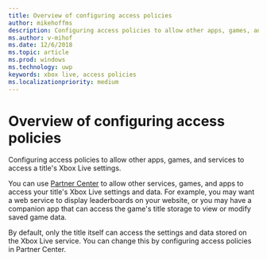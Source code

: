```yaml
---
title: Overview of configuring access policies
author: mikehoffms
description: Configuring access policies to allow other apps, games, and services to access a title's Xbox Live settings.
ms.author: v-mihof
ms.date: 12/6/2018
ms.topic: article
ms.prod: windows
ms.technology: uwp
keywords: xbox live, access policies
ms.localizationpriority: medium
---
```


# Overview of configuring access policies

Configuring access policies to allow other apps, games, and services to access a title's Xbox Live settings.

You can use [Partner Center](https://partner.microsoft.com/dashboard) to allow other services, games, and apps to access your title's Xbox Live settings and data. For example, you may want a web service to display leaderboards on your website, or you may have a companion app that can access the game's title storage to view or modify saved game data.

By default, only the title itself can access the settings and data stored on the Xbox Live service. You can change this by configuring access policies in Partner Center.
